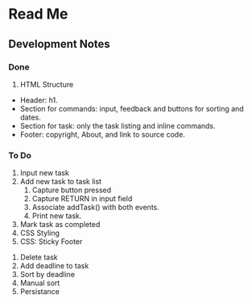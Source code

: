 # Read Me

## Development Notes

### Done

1. HTML Structure

- Header: h1.
- Section for commands: input, feedback and buttons for sorting and dates.
- Section for task: only the task listing and inline commands.
- Footer: copyright, About, and link to source code.

### To Do

1. Input new task
1. Add new task to task list
    1. Capture button pressed
    1. Capture RETURN in input field
    1. Associate addTask() with both events.
    1. Print new task.
1. Mark task as completed
1. CSS Styling
1. CSS: Sticky Footer
<!-- https: //developer.mozilla.org/en-US/docs/Web/CSS/Layout_cookbook/Sticky_footers -->
1. Delete task
1. Add deadline to task
1. Sort by deadline
1. Manual sort
1. Persistance
